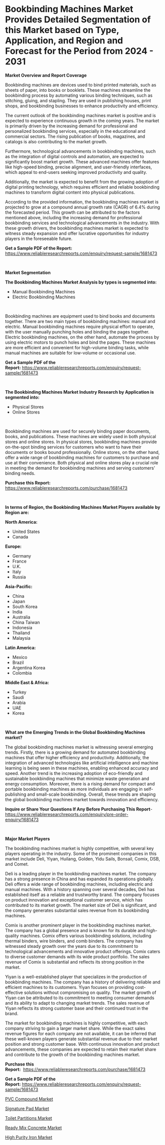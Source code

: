 <p><h1>Bookbinding Machines Market Provides Detailed Segmentation of this Market based on Type, Application, and Region and Forecast for the Period from 2024 - 2031</h1></p><p><strong>Market Overview and Report Coverage</strong></p>
<p><p>Bookbinding machines are devices used to bind printed materials, such as sheets of paper, into books or booklets. These machines streamline the bookbinding process by automating various binding techniques, such as stitching, gluing, and stapling. They are used in publishing houses, print shops, and bookbinding businesses to enhance productivity and efficiency.</p><p>The current outlook of the bookbinding machines market is positive and is expected to experience continuous growth in the coming years. The market is primarily driven by the increasing demand for professional and personalized bookbinding services, especially in the educational and commercial sectors. The rising publication of books, magazines, and catalogs is also contributing to the market growth.</p><p>Furthermore, technological advancements in bookbinding machines, such as the integration of digital controls and automation, are expected to significantly boost market growth. These advanced machines offer features like high-speed binding, precise alignment, and user-friendly interfaces, which appeal to end-users seeking improved productivity and quality.</p><p>Additionally, the market is expected to benefit from the growing adoption of digital printing technology, which requires efficient and reliable bookbinding machines to transform digital content into physical publications.</p><p>According to the provided information, the bookbinding machines market is projected to grow at a compound annual growth rate (CAGR) of 6.4% during the forecasted period. This growth can be attributed to the factors mentioned above, including the increasing demand for professional bookbinding services and technological advancements in the industry. With these growth drivers, the bookbinding machines market is expected to witness steady expansion and offer lucrative opportunities for industry players in the foreseeable future.</p></p>
<p><strong>Get a Sample PDF of the Report:</strong> <a href="https://www.reliableresearchreports.com/enquiry/request-sample/1681473">https://www.reliableresearchreports.com/enquiry/request-sample/1681473</a></p>
<p>&nbsp;</p>
<p><strong>Market Segmentation</strong></p>
<p><strong>The Bookbinding Machines Market Analysis by types is segmented into:</strong></p>
<p><ul><li>Manual Bookbinding Machines</li><li>Electric Bookbinding Machines</li></ul></p>
<p>&nbsp;</p>
<p><p>Bookbinding machines are equipment used to bind books and documents together. There are two main types of bookbinding machines: manual and electric. Manual bookbinding machines require physical effort to operate, with the user manually punching holes and binding the pages together. Electric bookbinding machines, on the other hand, automate the process by using electric motors to punch holes and bind the pages. These machines are more efficient and convenient for high-volume binding tasks, while manual machines are suitable for low-volume or occasional use.</p></p>
<p><strong>Get a Sample PDF of the Report:</strong>&nbsp;<a href="https://www.reliableresearchreports.com/enquiry/request-sample/1681473">https://www.reliableresearchreports.com/enquiry/request-sample/1681473</a></p>
<p>&nbsp;</p>
<p><strong>The Bookbinding Machines Market Industry Research by Application is segmented into:</strong></p>
<p><ul><li>Physical Stores</li><li>Online Stores</li></ul></p>
<p>&nbsp;</p>
<p><p>Bookbinding machines are used for securely binding paper documents, books, and publications. These machines are widely used in both physical stores and online stores. In physical stores, bookbinding machines provide on-the-spot binding services for customers who want to have their documents or books bound professionally. Online stores, on the other hand, offer a wide range of bookbinding machines for customers to purchase and use at their convenience. Both physical and online stores play a crucial role in meeting the demand for bookbinding machines and serving customers' binding needs.</p></p>
<p><strong>Purchase this Report:</strong>&nbsp; <a href="https://www.reliableresearchreports.com/purchase/1681473">https://www.reliableresearchreports.com/purchase/1681473</a></p>
<p>&nbsp;</p>
<p><strong>In terms of Region, the Bookbinding Machines Market Players available by Region are:</strong></p>
<p>
    <p> <strong> North America: </strong>
        <ul>
            <li>United States</li>
            <li>Canada</li>
        </ul>
        </p> 
    <p> <strong> Europe: </strong>
        <ul>
            <li>Germany</li>
            <li>France</li>
            <li>U.K.</li>
            <li>Italy</li>
            <li>Russia</li>
        </ul>
        </p> 
    <p> <strong> Asia-Pacific: </strong>
        <ul>
            <li>China</li>
            <li>Japan</li>
            <li>South Korea</li>
            <li>India</li>
            <li>Australia</li>
            <li>China Taiwan</li>
            <li>Indonesia</li>
            <li>Thailand</li>
            <li>Malaysia</li>
        </ul>
        </p> 
    <p> <strong> Latin America: </strong>
        <ul>
            <li>Mexico</li>
            <li>Brazil</li>
            <li>Argentina Korea</li>
            <li>Colombia</li>
        </ul>
        </p> 
    <p> <strong> Middle East & Africa: </strong>
        <ul>
            <li>Turkey</li>
            <li>Saudi</li>
            <li>Arabia</li>
            <li>UAE</li>
            <li>Korea</li>
        </ul>
    </p>
    </p>
<p>&nbsp;</p>
<p><strong>What are the Emerging Trends in the Global Bookbinding Machines market?</strong></p>
<p><p>The global bookbinding machines market is witnessing several emerging trends. Firstly, there is a growing demand for automated bookbinding machines that offer higher efficiency and productivity. Additionally, the integration of advanced technologies like artificial intelligence and machine learning is being seen in these machines, enabling enhanced accuracy and speed. Another trend is the increasing adoption of eco-friendly and sustainable bookbinding machines that minimize waste generation and energy consumption. Moreover, there is a rising demand for compact and portable bookbinding machines as more individuals are engaging in self-publishing and small-scale bookbinding. Overall, these trends are shaping the global bookbinding machines market towards innovation and efficiency.</p></p>
<p><strong>Inquire or Share Your Questions If Any Before Purchasing This Report</strong>- <a href="https://www.reliableresearchreports.com/enquiry/pre-order-enquiry/1681473">https://www.reliableresearchreports.com/enquiry/pre-order-enquiry/1681473</a></p>
<p>&nbsp;</p>
<p><strong>Major Market Players</strong></p>
<p><p>The bookbinding machines market is highly competitive, with several key players operating in the industry. Some of the prominent companies in this market include Deli, Yiyan, Huilang, Golden, Yidu Sails, Bonsail, Comix, DSB, and Comet.</p><p>Deli is a leading player in the bookbinding machines market. The company has a strong presence in China and has expanded its operations globally. Deli offers a wide range of bookbinding machines, including electric and manual machines. With a history spanning over several decades, Deli has established itself as a reliable and trustworthy brand. The company focuses on product innovation and exceptional customer service, which has contributed to its market growth. The market size of Deli is significant, and the company generates substantial sales revenue from its bookbinding machines.</p><p>Comix is another prominent player in the bookbinding machines market. The company has a global presence and is known for its durable and high-quality machines. Comix offers various bookbinding solutions, including thermal binders, wire binders, and comb binders. The company has witnessed steady growth over the years due to its commitment to technological advancements and innovative product offerings. Comix caters to diverse customer demands with its wide product portfolio. The sales revenue of Comix is substantial and reflects its strong position in the market.</p><p>Yiyan is a well-established player that specializes in the production of bookbinding machines. The company has a history of delivering reliable and efficient machines to its customers. Yiyan focuses on providing cost-effective solutions without compromising on quality. The market growth of Yiyan can be attributed to its commitment to meeting consumer demands and its ability to adapt to changing market trends. The sales revenue of Yiyan reflects its strong customer base and their continued trust in the brand.</p><p>The market for bookbinding machines is highly competitive, with each company striving to gain a larger market share. While the exact sales revenue figures for each company are not available, it can be inferred that these well-known players generate substantial revenue due to their market position and strong customer base. With continuous innovation and product advancements, these companies are expected to retain their market share and contribute to the growth of the bookbinding machines market.</p></p>
<p><strong>Purchase this Report:</strong>&nbsp;&nbsp;<a href="https://www.reliableresearchreports.com/purchase/1681473">https://www.reliableresearchreports.com/purchase/1681473</a></p>
<p></p>
<p><strong>Get a Sample PDF of the Report:</strong>&nbsp;<a href="https://www.reliableresearchreports.com/enquiry/request-sample/1681473">https://www.reliableresearchreports.com/enquiry/request-sample/1681473</a></p>
<p><p><a href="https://www.linkedin.com/pulse/pvc-compound-market-research-report-unlocks-analysis-m5hie/">PVC Compound Market</a></p><p><a href="https://github.com/ChiragRP21/Market-Research-Report-List-2/blob/main/signature-pad-market.md">Signature Pad Market</a></p><p><a href="https://github.com/Chiragrp22/Market-Research-Report-List-2/blob/main/toilet-partitions-market.md">Toilet Partitions Market</a></p><p><a href="https://www.linkedin.com/pulse/ready-mix-concrete-market-share-amp-new-trends-analysis-4prae/">Ready Mix Concrete Market</a></p><p><a href="https://www.linkedin.com/pulse/high-purity-iron-market-size-growth-forecast-from-2023--kd9ue/">High Purity Iron Market</a></p></p>